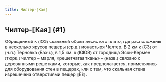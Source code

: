 ```yaml
---
title: Чилтер-⟦Кая⟧
---
```

## Чилтер-⟦Кая⟧ {#1}

Обращенный к ⦅ЮЗ⦆ скальный обрыв лесистого плато, где расположены в несколько ярусов пещеры ⦅ср.в.⦆ монастыря Челтер. В 2 км к ⦅СЗ⦆ от ⦅н.п.⦆ Терновка ⦅Бахч.⦆, в 1,5 км. к ⦅ЮЮВ⦆ от городища Эски-Кермен ⦅тюрк.⦆ чилтер – марля, «решетчатая ткань» – ⦅назв.⦆ связано с деревянными решетками, которые, как предполагается, применялись для оборудования стен в пещерах, или с тем, что скальная стена изрешечена отверстиями пещер ⦃Е8⦄.
